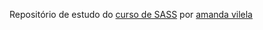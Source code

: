 Repositório de estudo do [curso de SASS](https://www.youtube.com/watch?v=XwPSWKnZIg4&list=PL97KElaimHeGRtfkksKwxg6IGVZi_cR7J&index=1) por [amanda vilela](https://www.youtube.com/@amandavilela5814)
